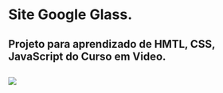 <h1>Site Google Glass.</h1>
<h2>Projeto para aprendizado de HMTL, CSS, JavaScript do Curso em Video.<h2> 
<img src="https://github.com/talitas9/projeto/blob/efc9b5f3145494b8d0beec586c8932a22a681d10/interface/01-index.jpg"/>

